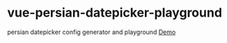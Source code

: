 # vue-persian-datepicker-playground
persian datepicker config generator and playground 
[Demo](http://babakhani.github.io/PersianWebToolkit/doc/datepicker/playground.html)
